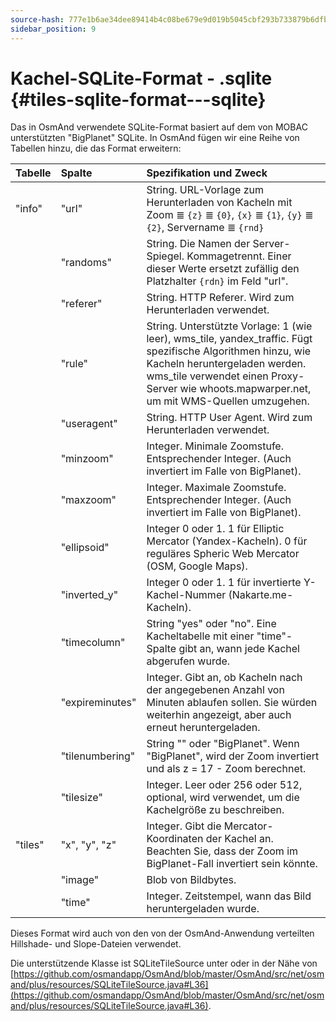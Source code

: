 ```yaml
---
source-hash: 777e1b6ae34dee89414b4c08be679e9d019b5045cbf293b733879b6dfb3cd8db
sidebar_position: 9
---
```


# Kachel-SQLite-Format - .sqlite {#tiles-sqlite-format---sqlite}

Das in OsmAnd verwendete SQLite-Format basiert auf dem von MOBAC unterstützten "BigPlanet" SQLite. In OsmAnd fügen wir eine Reihe von Tabellen hinzu, die das Format erweitern:

|Tabelle|Spalte|Spezifikation und Zweck|
|:----|:-----|:---------------|
|"info"|"url"|String. URL-Vorlage zum Herunterladen von Kacheln mit Zoom ≣ `{z}` ≣ `{0}`, `{x}` ≣ `{1}`, `{y}` ≣ `{2}`, Servername ≣ `{rnd}`|
||"randoms"|String. Die Namen der Server-Spiegel. Kommagetrennt. Einer dieser Werte ersetzt zufällig den Platzhalter `{rdn}` im Feld "url".|
||"referer"|String. HTTP Referer. Wird zum Herunterladen verwendet.|
||"rule"|String. Unterstützte Vorlage: 1 (wie leer), wms_tile, yandex_traffic. Fügt spezifische Algorithmen hinzu, wie Kacheln heruntergeladen werden. wms_tile verwendet einen Proxy-Server wie whoots.mapwarper.net, um mit WMS-Quellen umzugehen.|
||"useragent"|String. HTTP User Agent. Wird zum Herunterladen verwendet.|
||"minzoom"|Integer. Minimale Zoomstufe. Entsprechender Integer. (Auch invertiert im Falle von BigPlanet).|
||"maxzoom"|Integer. Maximale Zoomstufe. Entsprechender Integer. (Auch invertiert im Falle von BigPlanet).|
||"ellipsoid"|Integer 0 oder 1. 1 für Elliptic Mercator (Yandex-Kacheln). 0 für reguläres Spheric Web Mercator (OSM, Google Maps).|
||"inverted\_y"|Integer 0 oder 1. 1 für invertierte Y-Kachel-Nummer (Nakarte.me-Kacheln).|
||"timecolumn"|String "yes" oder "no". Eine Kacheltabelle mit einer "time"-Spalte gibt an, wann jede Kachel abgerufen wurde.|
||"expireminutes"|Integer. Gibt an, ob Kacheln nach der angegebenen Anzahl von Minuten ablaufen sollen. Sie würden weiterhin angezeigt, aber auch erneut heruntergeladen.|
||"tilenumbering"|String "" oder "BigPlanet". Wenn "BigPlanet", wird der Zoom invertiert und als z = 17 - Zoom berechnet.|
||"tilesize"| Integer. Leer oder 256 oder 512, optional, wird verwendet, um die Kachelgröße zu beschreiben.|
|"tiles"|"x", "y", "z"|Integer. Gibt die Mercator-Koordinaten der Kachel an. Beachten Sie, dass der Zoom im BigPlanet-Fall invertiert sein könnte.|
||"image"|Blob von Bildbytes.|
||"time"|Integer. Zeitstempel, wann das Bild heruntergeladen wurde.|

Dieses Format wird auch von den von der OsmAnd-Anwendung verteilten Hillshade- und Slope-Dateien verwendet.

Die unterstützende Klasse ist SQLiteTileSource unter oder in der Nähe von [https://github.com/osmandapp/OsmAnd/blob/master/OsmAnd/src/net/osmand/plus/resources/SQLiteTileSource.java#L36](https://github.com/osmandapp/OsmAnd/blob/master/OsmAnd/src/net/osmand/plus/resources/SQLiteTileSource.java#L36).